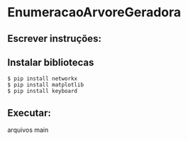 # EnumeracaoArvoreGeradora

## Escrever instruções:
## Instalar bibliotecas
```$ pip install networkx``` <br>
```$ pip install matplotlib``` <br>
```$ pip install keyboard```

## Executar:
arquivos main

